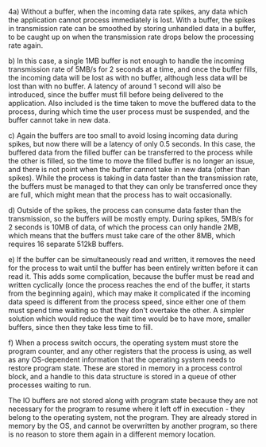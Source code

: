 4a) Without a buffer, when the incoming data rate spikes, any data which the application cannot process immediately is lost. With a buffer, the spikes in transmission rate can be smoothed by storing unhandled data in a buffer, to be caught up on when the transmission rate drops below the processing rate again.

b) In this case, a single 1MB buffer is not enough to handle the incoming transmission rate of 5MB/s for 2 seconds at a time, and once the buffer fills, the incoming data will be lost as with no buffer, although less data will be lost than with no buffer. A latency of around 1 second will also be introduced, since the buffer must fill before being delivered to the application. Also included is the time taken to move the buffered data to the process, during which time the user process must be suspended, and the buffer cannot take in new data.

c) Again the buffers are too small to avoid losing incoming data during spikes, but now there will be a latency of only 0.5 seconds. In this case, the buffered data from the filled buffer can be transferred to the process while the other is filled, so the time to move the filled buffer is no longer an issue, and there is not point when the buffer cannot take in new data (other than spikes). While the process is taking in data faster than the transmission rate, the buffers must be managed to that they can only be transferred once they are full, which might mean that the process has to wait occasionally.

d) Outside of the spikes, the process can consume data faster than the transmission, so the buffers will be mostly empty. During spikes, 5MB/s for 2 seconds is 10MB of data, of which the process can only handle 2MB, which means that the buffers must take care of the other 8MB, which requires 16 separate 512kB buffers.

e) If the buffer can be simultaneously read and written, it removes the need for the process to wait until the buffer has been entirely written before it can read it. This adds some complication, because the buffer must be read and written cyclically (once the process reaches the end of the buffer, it starts from the beginning again), which may make it complicated if the incoming data speed is different from the process speed, since either one of them must spend time waiting so that they don't overtake the other. A simpler solution which would reduce the wait time would be to have more, smaller buffers, since then they take less time to fill.

f) When a process switch occurs, the operating system must store the program counter, and any other registers that the process is using, as well as any OS-dependent information that the operating system needs to restore program state. These are stored in memory in a process control block, and a handle to this data structure is stored in a queue of other processes waiting to run.

The IO buffers are not stored along with program state because they are not necessary for the program to resume where it left off in execution - they belong to the operating system, not the program. They are already stored in memory by the OS, and cannot be overwritten by another program, so there is no reason to store them again in a different memory location.
